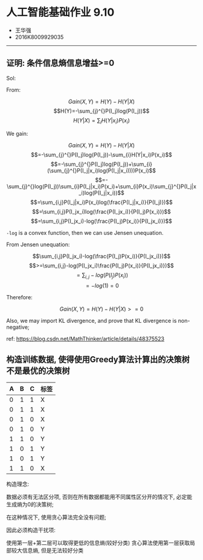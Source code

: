 # 人工智能基础作业 9.10

* 王华强
* 2016K8009929035

***

## 证明: 条件信息熵信息增益>=0

<!-- 琴生不等式 -->

Sol:

From:

$$Gain(X,Y)=H(Y)-H(Y|X)$$
$$H(Y)=-\sum_{j}^{}P(I_j)log(P(I_j))$$
$$H(Y|X)=\sum_{i}H(Y|x_i)P(x_i)$$

We gain:

$$Gain(X,Y)=H(Y)-H(Y|X)$$
$$=-\sum_{j}^{}P(I_j)log(P(I_j))-\sum_{i}H(Y|x_i)P(x_i)$$
$$=-\sum_{j}^{}P(I_j)log(P(I_j))+\sum_{i}(\sum_{j}^{}P(I_j|x_i)log(P(I_j|x_i))))P(x_i)$$
$$=-\sum_{j}^{}log(P(I_j))\sum_{i}P(I_j|x_i)P(x_i)+\sum_{i}P(x_i)\sum_{j}^{}P(I_j|x_i)log(P(I_j|x_i))$$
$$=\sum_{i,j}P(I_j|x_i)P(x_i)log(\frac{P(I_j|x_i)}{P(I_j)})$$
$$=\sum_{i,j}P(I_jx_i)log(\frac{P(I_jx_i)}{P(I_j)P(x_i)})$$
$$=\sum_{i,j}P(I_jx_i)-log(\frac{P(I_j)P(x_i)}{P(I_jx_i)})$$
<!-- $$=\sum_{i,j}(P(I_jx_i)logP(I_jx_i)-P(I_jx_i)log(P(I_j)P(x_i)))$$ -->

`-log` is a convex function, then we can use Jensen unequation.

From Jensen unequation:

$$\sum_{i,j}P(I_jx_i)-log(\frac{P(I_j)P(x_i)}{P(I_jx_i)})$$
$$>=\sum_{i,j}-log(P(I_jx_i)\frac{P(I_j)P(x_i)}{P(I_jx_i)})$$
$$=\sum_{i,j}-log(P(I_j)P(x_i))$$
$$=-log(1)=0$$

Therefore:

$$Gain(X,Y)=H(Y)-H(Y|X)>=0$$

Also, we may import KL divergence, and prove that KL divergence is non-negative;


ref: https://blog.csdn.net/MathThinker/article/details/48375523

## 构造训练数据, 使得使用Greedy算法计算出的决策树不是最优的决策树

<!-- 决策树, 样本数量越小越好 -->

A|B|C|标签
-|-|-|-
0|1|1|X
0|1|1|X
0|1|0|X
0|1|0|Y
1|1|0|Y
1|0|1|Y
1|0|1|Y
1|1|0|X

构造理念:

数据必须有无法区分项, 否则在所有数据都能用不同属性区分开的情况下, 必定能生成熵为0的决策树;

在这种情况下, 使用贪心算法完全没有问题;

因此必须构造干扰项:



使用第一层+第二层可以取得更低的信息熵(较好分类)
贪心算法使用第一层获取局部较大信息熵, 但是无法较好分类
